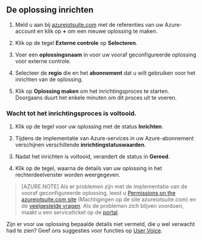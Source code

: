 ## De oplossing inrichten

1.  Meld u aan bij [azureiotsuite.com][lnk azureiotsuite] met de referenties van uw Azure-account en klik op **+** om een nieuwe oplossing te maken.

2.  Klik op de tegel **Externe controle** op **Selecteren**.

3.  Voer een **oplossingsnaam** in voor uw vooraf geconfigureerde oplossing voor externe controle.

4.  Selecteer de **regio** die en het **abonnement** dat u wilt gebruiken voor het inrichten van de oplossing.

5.  Klik op **Oplossing maken** om het inrichtingsproces te starten. Doorgaans duurt het enkele minuten om dit proces uit te voeren.

### Wacht tot het inrichtingsproces is voltooid.

1. Klik op de tegel voor uw oplossing met de status **Inrichten**.
 
2. Tijdens de implementatie van Azure-services in uw Azure-abonnement verschijnen verschillende **inrichtingstatuswaarden**.

3. Nadat het inrichten is voltooid, verandert de status in **Gereed**.

4. Klik op de tegel, waarna de details van uw oplossing in het rechterdeelvenster worden weergegeven.

> [AZURE.NOTE] Als er problemen zijn met de implementatie van de vooraf geconfigureerde oplossing, leest u [Permissions on the azureiotsuite.com site][lnk-permissions] (Machtigingen op de site azureiotsuite.com) en de [veelgestelde vragen][lnk-faq]. Als de problemen zich blijven voordoen, maakt u een serviceticket op de [portal][lnk-portal].

Zijn er voor uw oplossing bepaalde details niet vermeld, die u wel verwacht had te zien? Geef ons suggesties voor functies op [User Voice](https://feedback.azure.com/forums/321918-azure-iot).

[lnk azureiotsuite]: https://www.azureiotsuite.com
[lnk-permissions]: ../articles/iot-suite/iot-suite-permissions.md
[lnk-portal]: http://portal.azure.com/
[lnk-faq]: ../articles/iot-suite/iot-suite-faq.md

<!--HONumber=Sep16_HO3-->


